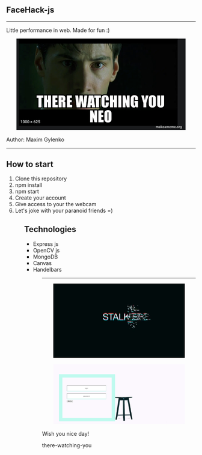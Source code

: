 # <h2> FaceHack-js </h2>
<hr>
<p>Little performance in web.  Made for fun  :) </p>
<p align="center">
  <img src="screenshots/there-watching-you.png" width="450" alt="fun">
</p>
<p>Author: Maxim Gylenko </p>
<hr>
<h2> How to start </h2>
<ol>
<li> Clone this repository </li>
<li> npm install</li>
<li> npm start </li>
<li> Create your account </li>
<li> Give access to your the webcam </li>
<li> Let's joke with your paranoid friends =) </li>
<ol>

<h2> Technologies </h2>

<ul>
<li> Express js </li>
<li> OpenCV js</li>
<li> MongoDB </li>
<li> Canvas </li>
<li> Handelbars </li>
<ul>
<hr>
<p align="center">
  <img src="screenshots/stalkers.png" width="350" alt="screen2">
</p>
<p align="center">
  <img src="screenshots/123.png" width="350" alt="screen1">
</p>
<p>Wish you nice day!</p>
there-watching-you
